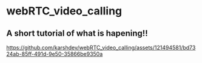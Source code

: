 # webRTC_video_calling
## A short tutorial of what is hapening!!
https://github.com/karshdev/webRTC_video_calling/assets/121494581/bd7324ab-85ff-491d-9e50-35866be9350a

